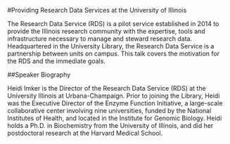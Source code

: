 #Providing Research Data Services at the University of Illinois

The Research Data Service (RDS) is a pilot service established in 2014 to provide the Illinois research community with the expertise, tools and infrastructure necessary to manage and steward research data. Headquartered in the University Library, the Research Data Service is a partnership between units on campus. This talk covers the motivation for the RDS and the immediate goals.

##Speaker Biography

Heidi Imker is the Director of the Research Data Service (RDS) at the University Illinois at Urbana-Champaign. Prior to joining the Library, Heidi was the Executive Director of the Enzyme Function Initiative, a large-scale collaborative center involving nine universities, funded by the National Institutes of Health, and located in the Institute for Genomic Biology. Heidi holds a Ph.D. in Biochemistry from the University of Illinois, and did her postdoctoral research at the Harvard Medical School.
